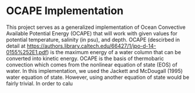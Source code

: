 # OCAPE Implementation
This project serves as a generalized implementation of Ocean Convective Available Potential Energy (OCAPE) that will work with given values for potential temperature, salinity (in psu), and depth.
OCAPE (descirbed in detail at https://authors.library.caltech.edu/66427/1/jpo-d-14-0155%252E1.pdf) is the maximum energy of a water column that can be converted into kinetic energy. OCAPE is the basis of thermobaric convection which comes from the nonlinear equation of state (EOS) of water. 
In this implementation, we used the Jackett and McDougall (1995) water equation of state. However, using another equation of state would be fairly trivial.
In order to calu
